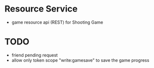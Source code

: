 # Resource Service
- game resource api (REST) for Shooting Game

# TODO
- friend pending request
- allow only token scope "write:gamesave" to save the game progress